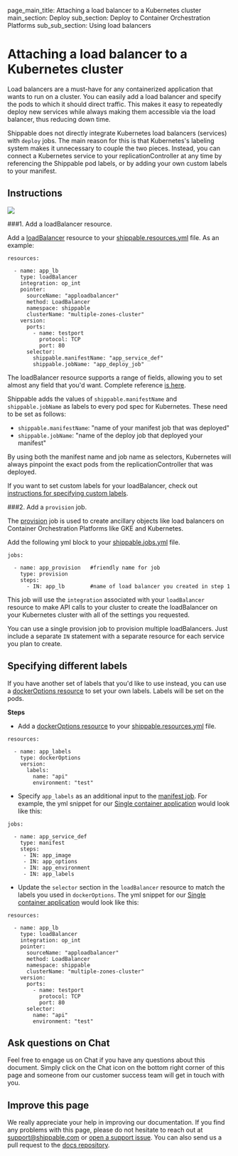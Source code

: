 page_main_title: Attaching a load balancer to a Kubernetes cluster
main_section: Deploy
sub_section: Deploy to Container Orchestration Platforms
sub_sub_section: Using load balancers

# Attaching a load balancer to a Kubernetes cluster

Load balancers are a must-have for any containerized application that wants to run on a cluster. You can easily add a load balancer and specify the pods to which it should direct traffic. This makes it easy to repeatedly deploy new services while always making them accessible via the load balancer, thus reducing down time.

Shippable does not directly integrate Kubernetes load balancers (services) with `deploy` jobs. The main reason for this is that Kubernetes's labeling system makes it unnecessary to couple the two pieces. Instead, you can connect a Kubernetes service to your replicationController at any time by referencing the Shippable pod labels, or by adding your own custom labels to your manifest.

## Instructions

<img src="/images/deploy/usecases/deploy_kube_lb.png"/>

###1. Add a loadBalancer resource.

Add a [loadBalancer](/platform/workflow/resource/loadbalancer/#loadbalancer) resource to your [shippable.resources.yml](/platform/tutorial/workflow/shippable-resources-yml/) file. As an example:

```
resources:

  - name: app_lb
    type: loadBalancer
    integration: op_int
    pointer:
      sourceName: "apploadbalancer"
      method: LoadBalancer
      namespace: shippable
      clusterName: "multiple-zones-cluster"
    version:
      ports:
        - name: testport
          protocol: TCP
          port: 80
      selector:
        shippable.manifestName: "app_service_def"
        shippable.jobName: "app_deploy_job"
```

The loadBalancer resource supports a range of fields, allowing you to set almost any field that you'd want. Complete reference [is here](/platform/workflow/resource/loadbalancer/#loadbalancer).

Shippable adds the values of `shippable.manifestName` and `shippable.jobName` as labels to every pod spec for Kubernetes. These need to be set as follows:

* `shippable.manifestName`: "name of your manifest job that was deployed"
* `shippable.jobName`: "name of the deploy job that deployed your manifest"

By using both the manifest name and job name as selectors, Kubernetes will always pinpoint the exact pods from the replicationController that was deployed.

If you want to set custom labels for your loadBalancer, check out [instructions for specifying custom labels](#custom-labels).

###2. Add a `provision` job.

The [provision](/platform/workflow/job/provision/) job is used to create ancillary objects like load balancers on Container Orchestration Platforms like GKE and Kubernetes.

Add the following yml block to your [shippable.jobs.yml](/platform/tutorial/workflow/shippable-jobs-yml/) file.

```
jobs:

  - name: app_provision   #friendly name for job
    type: provision
    steps:
      - IN: app_lb        #name of load balancer you created in step 1
```

This job will use the `integration` associated with your `loadBalancer` resource to make API calls to your cluster to create the loadBalancer on your Kubernetes cluster with all of the settings you requested.

You can use a single provision job to provision multiple loadBalancers. Just include a separate `IN` statement with a separate resource for each service you plan to create.

## Specifying different labels

If you have another set of labels that you'd like to use instead, you can use a [dockerOptions resource](/platform/workflow/resource/dockeroptions) to set your own labels. Labels will be set on the pods.

**Steps**

* Add a [dockerOptions resource](/platform/workflow/resource/dockeroptions) to your [shippable.resources.yml](/platform/tutorial/workflow/shippable-resources-yml/) file.

```
resources:

  - name: app_labels
    type: dockerOptions
    version:
      labels:
        name: "api"
        environment: "test"
```

* Specify `app_labels` as an additional input to the [manifest job](/platform/workflow/job/manifest). For example, the yml snippet for our [Single container application](/deploy/cd_of_single_container_applications_to_orchestration_platforms) would look like this:

```
jobs:

  - name: app_service_def
    type: manifest
    steps:
     - IN: app_image
     - IN: app_options
     - IN: app_environment
     - IN: app_labels
```

* Update the `selector` section in the `loadBalancer` resource to match the labels you used in `dockerOptions`. The yml snippet for our [Single container application](/deploy/cd_of_single_container_applications_to_orchestration_platforms) would look like this:

```
resources:

  - name: app_lb
    type: loadBalancer
    integration: op_int
    pointer:
      sourceName: "apploadbalancer"
      method: LoadBalancer
      namespace: shippable
      clusterName: "multiple-zones-cluster"
    version:
      ports:
        - name: testport
          protocol: TCP
          port: 80
      selector:
        name: "api"
        environment: "test"
```

## Ask questions on Chat

Feel free to engage us on Chat if you have any questions about this document. Simply click on the Chat icon on the bottom right corner of this page and someone from our customer success team will get in touch with you.

## Improve this page

We really appreciate your help in improving our documentation. If you find any problems with this page, please do not hesitate to reach out at [support@shippable.com](mailto:support@shippable.com) or [open a support issue](https://www.github.com/Shippable/support/issues). You can also send us a pull request to the [docs repository](https://www.github.com/Shippable/docs).
